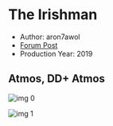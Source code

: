 # The Irishman

* Author: aron7awol
* [Forum Post](https://www.avsforum.com/threads/bass-eq-for-filtered-movies.2995212/post-58881186)
* Production Year: 2019

## Atmos, DD+ Atmos

![img 0](https://i.imgur.com/V6xev1Q.jpg)

![img 1](https://i.imgur.com/5mRUsII.png)

